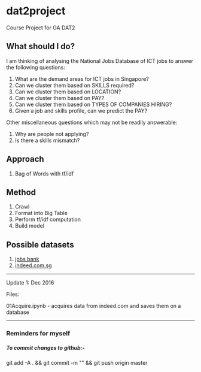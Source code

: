 # dat2project
Course Project for GA DAT2

## What should I do?

I am thinking of analysing the National Jobs Database of ICT jobs
to answer the following questions:

1.  What are the demand areas for ICT jobs in Singapore?
2.  Can we cluster them based on SKILLS required?
3.  Can we cluster them based on LOCATION?
4.  Can we cluster them based on PAY?
5.  Can we cluster them based on TYPES OF COMPANIES HIRING?
6.  Given a job and skills profile, can we predict the PAY?

Other miscellaneous questions which may not be readily answerable:

1.  Why are people not applying?
2.  Is there a skills mismatch?

## Approach

1.  Bag of Words with tf/idf

## Method

1.  Crawl
2.  Format into Big Table
3.  Perform tf/idf computation
4.  Build model

## Possible datasets

1. [jobs bank](http://www.jobsbank.gov.sg)
2. [indeed.com.sg](http://www.indeed.com.sg)

------------

Update 1:  Dec 2016

Files:

01Acquire.ipynb - acquires data from indeed.com and saves them on a database



------------

### Reminders for myself
##### To commit changes to github:-
git add -A . && 
git commit -m "<message here>" && 
git push origin master
